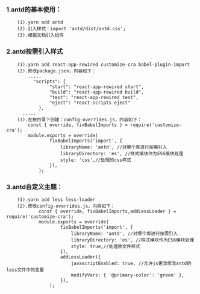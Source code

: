 ### 1.antd的基本使用：
		(1).yarn add antd
		(2).引入样式：import 'antd/dist/antd.css';
		(3).根据文档引入组件

### 2.antd按需引入样式
		(1).yarn add react-app-rewired customize-cra babel-plugin-import
		(2).修改package.json，内容如下：
			.....
			  "scripts": {
					"start": "react-app-rewired start",
					"build": "react-app-rewired build",
					"test": "react-app-rewired test",
					"eject": "react-scripts eject"
				},
		  .....
		(3).在根目录下创建：config-overrides.js，内容如下：
			const { override, fixBabelImports } = require('customize-cra');
			module.exports = override(
					fixBabelImports('import', {
						libraryName: 'antd', //对哪个库进行按需引入
						libraryDirectory: 'es', //样式模块作为ES6模块处理
						style: 'css',//处理的css样式
					}),
				);


### 3.antd自定义主题：
		(1).yarn add less less-loader
		(2).修改config-overrides.js，内容如下：
				const { override, fixBabelImports,addLessLoader } = require('customize-cra');
				module.exports = override(
						fixBabelImports('import', {
							libraryName: 'antd', //对哪个库进行按需引入
							libraryDirectory: 'es', //样式模块作为ES6模块处理
							style: true,//处理原文件样式
						}),
						addLessLoader({
							javascriptEnabled: true, //允许js更改修改antd的less文件中的变量
							modifyVars: { '@primary-color': 'green' },
						}),
					);
